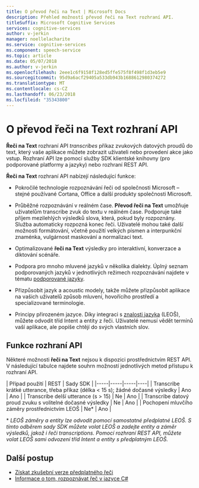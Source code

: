 ```yaml
---
title: O převod řeči na Text | Microsoft Docs
description: Přehled možností převod řeči na Text rozhraní API.
titleSuffix: Microsoft Cognitive Services
services: cognitive-services
author: v-jerkin
manager: noellelacharite
ms.service: cognitive-services
ms.component: speech-service
ms.topic: article
ms.date: 05/07/2018
ms.author: v-jerkin
ms.openlocfilehash: 2eee1c6f9158f128ed5ffe575f8f498f1d3eb5e9
ms.sourcegitcommit: 95d9a6acf29405a533db943b1688612980374272
ms.translationtype: MT
ms.contentlocale: cs-CZ
ms.lasthandoff: 06/23/2018
ms.locfileid: "35343800"
---
```

# <a name="about-the-speech-to-text-api"></a>O převod řeči na Text rozhraní API

**Řeči na Text** rozhraní API *transcribes* příkaz zvukových datových proudů do text, který vaše aplikace můžete zobrazit uživateli nebo provedení akce jako vstup. Rozhraní API lze pomocí služby SDK klientské knihovny (pro podporované platformy a jazyky) nebo rozhraní REST API.

**Řeči na Text** rozhraní API nabízejí následující funkce:

- Pokročilé technologie rozpoznávání řeči od společnosti Microsoft – stejné používané Cortana, Office a další produkty společnosti Microsoft.

- Průběžné rozpoznávání v reálném čase. **Převod řeči na Text** umožňuje uživatelům transcribe zvuk do textu v reálném čase. Podporuje také příjem mezilehlých výsledků slova, která, pokud byly rozpoznány. Služba automaticky rozpozná konec řeči. Uživatelé mohou také další možnosti formátování, včetně použití velkých písmen a interpunkční znaménka, vulgárnost maskování a normalizaci text.

- Optimalizované **řeči na Text** výsledky pro interaktivní, konverzace a diktování scénáře. 

- Podpora pro mnoho mluvené jazyků v několika dialekty. Úplný seznam podporovaných jazyků v jednotlivých režimech rozpoznávání najdete v tématu [podporované jazyky](supported-languages.md#speech-to-text).

- Přizpůsobit jazyk a acoustic modely, takže můžete přizpůsobit aplikace na vašich uživatelů způsob mluvení, hovořícího prostředí a specializované terminologie.

- Principy přirozeném jazyce. Díky integraci s [znalosti jazyka](https://docs.microsoft.com/azure/cognitive-services/luis/) (LEOŠ), můžete odvodit tříd Intent a entity z řeči. Uživatelé nemusí vědět termínů vaší aplikace, ale popíše chtějí do svých vlastních slov.

## <a name="api-capabilities"></a>Funkce rozhraní API

Některé možnosti **řeči na Text** nejsou k dispozici prostřednictvím REST API. V následující tabulce najdete souhrn možností jednotlivých metod přístupu k rozhraní API.

| Případ použití | REST | Sady SDK |
|-----|-----|-----|----|
| Transcribe krátké utterance, třeba příkaz (délka < 15 s); žádné dočasné výsledky | Ano | Ano |
| Transcribe delší utterance (s > 15) | Ne | Ano |
| Transcribe datový proud zvuku s volitelné dočasné výsledky | Ne | Ano |
| Pochopení mluvčího záměry prostřednictvím LEOŠ | Ne\* | Ano |

\* *LEOŠ záměry a entity lze odvodit pomocí samostatné předplatné LEOŠ. S tímto odběrem sady SDK můžete volat LEOŠ a zadejte entity a záměr výsledků, jakož i řeči transcriptions. Pomocí rozhraní REST API, můžete volat LEOŠ sami odvození tříd Intent a entity s předplatným LEOŠ.*

## <a name="next-steps"></a>Další postup

* [Získat zkušební verze předplatného řeči](https://azure.microsoft.com/try/cognitive-services/)
* [Informace o tom, rozpoznávat řeč v jazyce C#](quickstart-csharp-windows.md)
